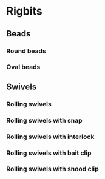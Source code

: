 # Rigbits

## Beads

### Round beads


### Oval beads


## Swivels

### Rolling swivels


### Rolling swivels with snap


### Rolling swivels with interlock


### Rolling swivels with bait clip


### Rolling swivels with snood clip
